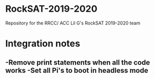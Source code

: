 # RockSAT-2019-2020
Repository for the RRCC/ ACC Lil G's RockSAT 2019-2020 team

# Integration notes
-Remove print statements when all the code works
-Set all Pi's to boot in headless mode
-